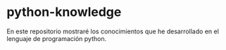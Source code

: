 # python-knowledge
En este repositorio mostraré los conocimientos que he desarrollado en el lenguaje de programación python.
